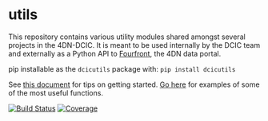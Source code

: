 # utils

This repository contains various utility modules shared amongst several projects in the 4DN-DCIC. It is meant to be used internally by the DCIC team and externally as a Python API to [Fourfront](https://data.4dnucleome.org), the 4DN data portal.

pip installable as the `dcicutils` package with: `pip install dcicutils`

See [this document](./docs/getting_started.md) for tips on getting started. [Go here](./docs/examples.md) for examples of some of the most useful functions.

[![Build Status](https://travis-ci.org/4dn-dcic/utils.svg?branch=master)](https://travis-ci.org/4dn-dcic/utils)
[![Coverage](https://coveralls.io/repos/github/4dn-dcic/utils/badge.svg?branch=master)](https://coveralls.io/github/4dn-dcic/utils?branch=master)
